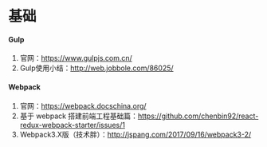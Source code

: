 # 基础
#### Gulp
1. 官网：https://www.gulpjs.com.cn/
2. Gulp使用小结：http://web.jobbole.com/86025/

#### Webpack
1. 官网：https://webpack.docschina.org/
2. 基于 webpack 搭建前端工程基础篇：https://github.com/chenbin92/react-redux-webpack-starter/issues/1
3. Webpack3.X版（技术胖）：http://jspang.com/2017/09/16/webpack3-2/